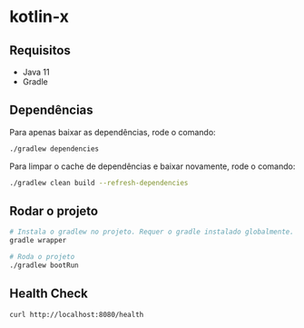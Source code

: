 # kotlin-x

## Requisitos

- Java 11
- Gradle

## Dependências

Para apenas baixar as dependências, rode o comando:

```bash
./gradlew dependencies
```

Para limpar o cache de dependências e baixar novamente, rode o comando:

```bash
./gradlew clean build --refresh-dependencies
```

## Rodar o projeto

```bash
# Instala o gradlew no projeto. Requer o gradle instalado globalmente.
gradle wrapper

# Roda o projeto
./gradlew bootRun
```

## Health Check

```bash
curl http://localhost:8080/health
```


